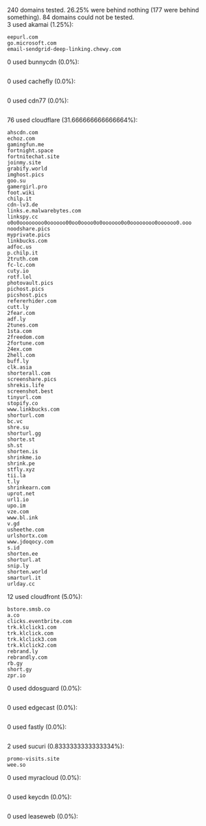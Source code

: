 240 domains tested. 26.25% were behind nothing (177 were behind something). 84 domains could not be tested.<br>
3 used akamai (1.25%):
```
eepurl.com
go.microsoft.com
email-sendgrid-deep-linking.chewy.com
```

0 used bunnycdn (0.0%):
```

```

0 used cachefly (0.0%):
```

```

0 used cdn77 (0.0%):
```

```

76 used cloudflare (31.666666666666664%):
```
ahscdn.com
echoz.com
gamingfun.me
fortnight.space
fortnitechat.site
joinmy.site
grabify.world
imghost.pics
goo.su
gamergirl.pro
foot.wiki
chilp.it
cdn-lv3.de
links.e.malwarebytes.com
linkspy.cc
o0o0oooooooo0oooooo00oo0oooo0o0oooooo0o0oooooooo0oooooo0.ooo
noodshare.pics
myprivate.pics
linkbucks.com
adfoc.us
p.chilp.it
2truth.com
fc-lc.com
cuty.io
rotf.lol
photovault.pics
pichost.pics
picshost.pics
refererhider.com
cutt.ly
2fear.com
adf.ly
2tunes.com
1sta.com
2freedom.com
2fortune.com
24ex.com
2hell.com
buff.ly
clk.asia
shorterall.com
screenshare.pics
shrekis.life
screenshot.best
tinyurl.com
stopify.co
www.linkbucks.com
shorturl.com
bc.vc
shre.su
shorturl.gg
shorte.st
sh.st
shorten.is
shrinkme.io
shrink.pe
stfly.xyz
tii.la
t.ly
shrinkearn.com
uprot.net
url1.io
upo.im
vze.com
www.bl.ink
v.gd
usheethe.com
urlshortx.com
www.jdoqocy.com
s.id
shorten.ee
shorturl.at
snip.ly
shorten.world
smarturl.it
urlday.cc
```

12 used cloudfront (5.0%):
```
bstore.smsb.co
a.co
clicks.eventbrite.com
trk.klclick1.com
trk.klclick.com
trk.klclick3.com
trk.klclick2.com
rebrand.ly
rebrandly.com
rb.gy
short.gy
zpr.io
```

0 used ddosguard (0.0%):
```

```

0 used edgecast (0.0%):
```

```

0 used fastly (0.0%):
```

```

2 used sucuri (0.8333333333333334%):
```
promo-visits.site
wee.so
```

0 used myracloud (0.0%):
```

```

0 used keycdn (0.0%):
```

```

0 used leaseweb (0.0%):
```

```
